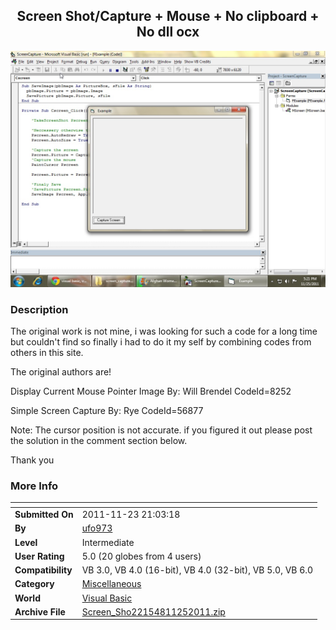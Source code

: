 ﻿<div align="center">

## Screen Shot/Capture \+ Mouse \+ No clipboard \+ No dll ocx

<img src="PIC201111251023338578.jpg">
</div>

### Description

The original work is not mine, i was looking for such a code for a long time but couldn't find so finally i had to do it my self by combining codes from others in this site.

The original authors are!

Display Current Mouse Pointer Image By: Will Brendel CodeId=8252

Simple Screen Capture By: Rye CodeId=56877

Note: The cursor position is not accurate. if you figured it out please post the solution in the comment section below.

Thank you
 
### More Info
 


<span>             |<span>
---                |---
**Submitted On**   |2011-11-23 21:03:18
**By**             |[ufo973](https://github.com/Planet-Source-Code/PSCIndex/blob/master/ByAuthor/ufo973.md)
**Level**          |Intermediate
**User Rating**    |5.0 (20 globes from 4 users)
**Compatibility**  |VB 3\.0, VB 4\.0 \(16\-bit\), VB 4\.0 \(32\-bit\), VB 5\.0, VB 6\.0
**Category**       |[Miscellaneous](https://github.com/Planet-Source-Code/PSCIndex/blob/master/ByCategory/miscellaneous__1-1.md)
**World**          |[Visual Basic](https://github.com/Planet-Source-Code/PSCIndex/blob/master/ByWorld/visual-basic.md)
**Archive File**   |[Screen\_Sho22154811252011\.zip](https://github.com/Planet-Source-Code/ufo973-screen-shot-capture-mouse-no-clipboard-no-dll-ocx__1-74181/archive/master.zip)








